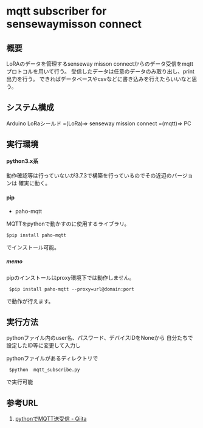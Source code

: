 # mqtt subscriber for sensewaymisson connect

## 概要

LoRAのデータを管理するsenseway misson connectからのデータ受信をmqttプロトコルを用いて行う。
受信したデータは任意のデータのみ取り出し、print出力を行う。
できればデータベースやcsvなどに書き込みを行えたらいいなと思う。

## システム構成

Arduino LoRaシールド =(LoRa)=> senseway mission connect =(mqtt)=> PC

## 実行環境

#### python3.x系

動作確認等は行っていないが3.7.3で構築を行っているのでその近辺のバージョンは
確実に動く。

#### pip

* paho-mqtt

MQTTをpythonで動かすのに使用するライブラリ。

``` $pip install paho-mqtt ```

でインストール可能。

##### memo

pipのインストールはproxy環境下では動作しません。

``` $pip install paho-mqtt --proxy=url@domain:port```

で動作が行えます。


## 実行方法

pythonファイル内のuser名、パスワード、デバイスIDをNoneから
自分たちで設定したID等に変更して入力し

pythonファイルがあるディレクトリで

``` $python  mqtt_subscribe.py```

で実行可能


## 参考URL
1. [pythonでMQTT送受信 - Qiita](https://qiita.com/hsgucci/items/6461d8555ea1245ef6c2)